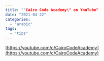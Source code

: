 ```yaml
---
title: ""Cairo Code Academy\" on YouTube"
date: "2021-04-22"
categories: 
  - "arabic"
tags: 
  - "tips"
---
```


[https://youtube.com/c/CairoCodeAcademy](https://youtube.com/c/CairoCodeAcademy)
